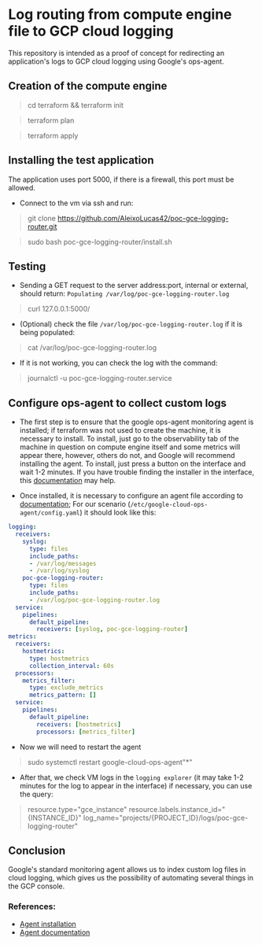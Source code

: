 # Log routing from compute engine file to GCP cloud logging
This repository is intended as a proof of concept for redirecting
an application's logs to GCP cloud logging using Google's ops-agent.

## Creation of the compute engine
> cd terraform && terraform init

> terraform plan

> terraform apply

## Installing the test application
The application uses port 5000, if there is a firewall, this port must be allowed.

- Connect to the vm via ssh and run:
> git clone https://github.com/AleixoLucas42/poc-gce-logging-router.git

> sudo bash poc-gce-logging-router/install.sh

## Testing
- Sending a GET request to the server address:port, internal or external, should return: `Populating /var/log/poc-gce-logging-router.log`
> curl 127.0.0.1:5000/
- (Optional) check the file `/var/log/poc-gce-logging-router.log` if it is being populated:
> cat /var/log/poc-gce-logging-router.log
- If it is not working, you can check the log with the command:
> journalctl -u poc-gce-logging-router.service

## Configure ops-agent to collect custom logs
- The first step is to ensure that the google ops-agent monitoring agent is installed; if terraform was not used to create the machine,
it is necessary to install. To install, just go to the observability tab of the machine in question on compute engine itself and some metrics will appear there,
however, others do not, and Google will recommend installing the agent. To install, just press a button on the interface and wait 1-2 minutes. If you have trouble finding the installer in the interface, this [documentation](https://cloud.google.com/monitoring/agent/ops-agent/install-index) may help.

- Once installed, it is necessary to configure an agent file according to [documentation](https://cloud.google.com/logging/docs/agent/ops-agent/configuration?hl=pt-br);
For our scenario (`/etc/google-cloud-ops-agent/config.yaml`) it should look like this:
```yaml
logging:
  receivers:
    syslog:
      type: files
      include_paths:
      - /var/log/messages
      - /var/log/syslog
    poc-gce-logging-router:
      type: files
      include_paths:
      - /var/log/poc-gce-logging-router.log
  service:
    pipelines:
      default_pipeline:
        receivers: [syslog, poc-gce-logging-router]
metrics:
  receivers:
    hostmetrics:
      type: hostmetrics
      collection_interval: 60s
  processors:
    metrics_filter:
      type: exclude_metrics
      metrics_pattern: []
  service:
    pipelines:
      default_pipeline:
        receivers: [hostmetrics]
        processors: [metrics_filter]
```

- Now we will need to restart the agent
>  sudo systemctl restart google-cloud-ops-agent"*"

- After that, we check VM logs in the `logging explorer` (it may take 1-2 minutes for the log to appear in the interface) if necessary, you can use the query:
> resource.type="gce_instance" resource.labels.instance_id="{INSTANCE_ID}" log_name="projects/{PROJECT_ID}/logs/poc-gce-logging-router"

## Conclusion
Google's standard monitoring agent allows us to index custom log files in cloud logging, which gives us the possibility of automating several things in the GCP console.

### References:
- [Agent installation](https://cloud.google.com/monitoring/agent/ops-agent/install-index)
- [Agent documentation](https://cloud.google.com/logging/docs/agent/ops-agent/configuration?hl=pt-br#logging-receivers)
